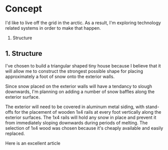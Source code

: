 <!-- TITLE: Arctic Tiny House -->
<!-- SUBTITLE: A quick summary of Arctic Tiny House -->

# Concept
I'd like to live off the grid in the arctic. As a result, I'm exploring technology related systems in order to make that happen.

1. Structure


## 1. Structure
I've chosen to build a triangular shaped tiny house because I believe that it will allow me to construct the strongest possible shape for placing approximately a foot of snow onto the exterior walls.

Since snow placed on the exterior walls will have a tendancy to slough downwards, I'm planning on adding a number of snow baffles along the exterior surface.

The exterior will need to be covered in aluminum metal siding, with stand-offs for the placement of wooden 1x4 rails at every foot vertically along the exterior surfaces. The 1x4 rails will hold any snow in place and prevent it from immediately sloping downwards during periods of melting. The selection of 1x4 wood was chosen because it's cheaply available and easily replaced.

Here is an excellent article